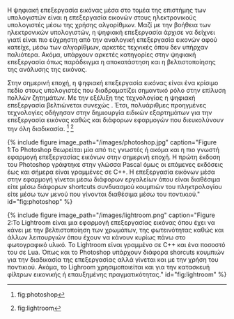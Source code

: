 Η ψηφιακή επεξεργασία εικόνας μέσα στο τομέα της επιστήμης των υπολογιστών είναι η επεξεργασία εικονών στους ηλεκτρονικούς υπολογιστές μέσω της χρήσης αλγορίθμων. Μαζί με την βοήθεια των ηλεκτρονικών υπολογιστών, η ψηφιακή επεξεργασία άρχισε να δείχνει γιατί είναι πιο εύχρηστη από την αναλογική επεξεργασία εικονών αφού κατείχε, μέσω των αλγορίθμων, αρκετές τεχνικές όπου δεν υπήρχαν παλιότερα. Ακόμα, υπάρχουν αρκετές κατηγορίες στην ψηφιακή επεξεργασία όπως παράδειγμα η αποκατάστηση και η βελτιστοποίησης της ανάλυσης της εικόνας.

Στην σημερινή εποχή, η ψηφιακή επεξεργασία εικόνας είναι ένα κρίσιμο πεδίο στους υπολογιστές που διαδραματίζει σημαντικό ρόλο στην επίλυση πολλών ζητημάτων. 
Με την εξέλιξη της τεχνολογίας η ψηφιακή επεξεργασία βελτιώνεται συνεχώς . Έτσι, πολυάριθμες προηγμένες τεχνολογίες οδήγησαν στην δημιουργία ειδικών εξαρτημάτων για την επεξεργασία εικόνας καθώς και διάφορων εφαρμογών  που διευκολύνουν την όλη διαδικασία. [^1] [^2]

{% include figure image_path="/images/photoshop.jpg" caption="Figure 1:Το Photoshop θεωρείται μία από τις γνωστές ή ακόμα και η πιο γνωστή εφαρμογή επεξεργασίας εικόνων στην σημερινή εποχή. Η πρώτη έκδοση του Photoshop γράφτηκε στην γλώσσα Pascal όμως οι επόμενες εκδόσεις έως και σήμερα είναι γραμμένες σε C++. Η επεξεργασία εικόνων μέσα στην εφαρμογή γίνεται μέσω διάφορων εργαλείων όπου είναι διαθέσιμα είτε μέσω διάφορων shortcuts συνδυασμού κουμπιών του πληκτρολογίου είτε μέσω των μενού που γίνονται διαθέσιμα μέσω του ποντικιού." id="fig:photoshop" %}

{% include figure image_path="/images/lightroom.png" caption="Figure 2:To Lightroom είναι μια εφαρμογή επεξεργασίας εικόνας όπου έχει να κάνει με την βελτιστοποίηση των χρωμάτων, της φωτεινότητας καθώς και άλλων λειτουργιών όπου έχουν να κάνουν κυρίως πάνω στο φωτογραφικό υλικό. Το Lightroom είναι γραμμένο σε C++ και ένα ποσοστό του σε Lua. Όπως και το Photoshop υπάρχουν διάφορα shorcuts κουμπιών για την διαδικασία της επεξεργασίας αλλά γίνεται και με την χρήση του ποντικιού. Ακόμα, το Lighroom χρησιμοποιείται και για την κατασκευή φίλτρων εικονικής ή επαυξημένης πραγματικότητας." id="fig:lightroom" %}

[^1]: fig:photoshop
[^2]: fig:lightroom